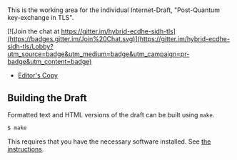 #

This is the working area for the individual Internet-Draft, "Post-Quantum key-exchange in TLS".

[![Join the chat at https://gitter.im/hybrid-ecdhe-sidh-tls](https://badges.gitter.im/Join%20Chat.svg)](https://gitter.im/hybrid-ecdhe-sidh-tls/Lobby?utm_source=badge&utm_medium=badge&utm_campaign=pr-badge&utm_content=badge)

* [Editor's Copy](https://franziskuskiefer.github.io/pq-tls-draft/draft-kiefer-tls-ecdhe-sidh.html)

## Building the Draft

Formatted text and HTML versions of the draft can be built using `make`.

```sh
$ make
```

This requires that you have the necessary software installed.  See [the instructions](https://github.com/martinthomson/i-d-template/blob/master/doc/SETUP.md).
